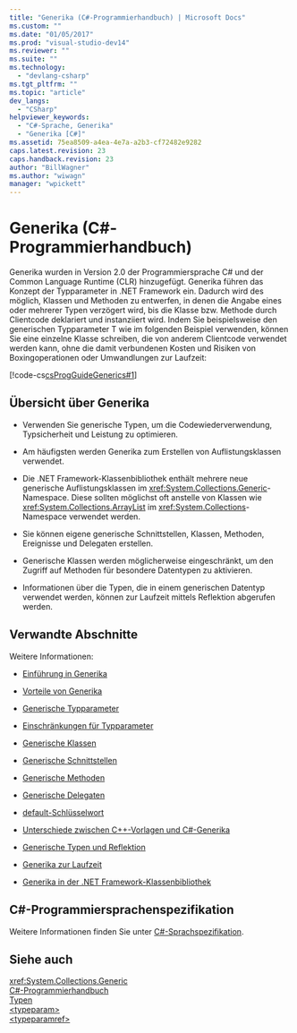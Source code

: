 ```yaml
---
title: "Generika (C#-Programmierhandbuch) | Microsoft Docs"
ms.custom: ""
ms.date: "01/05/2017"
ms.prod: "visual-studio-dev14"
ms.reviewer: ""
ms.suite: ""
ms.technology: 
  - "devlang-csharp"
ms.tgt_pltfrm: ""
ms.topic: "article"
dev_langs: 
  - "CSharp"
helpviewer_keywords: 
  - "C#-Sprache, Generika"
  - "Generika [C#]"
ms.assetid: 75ea8509-a4ea-4e7a-a2b3-cf72482e9282
caps.latest.revision: 23
caps.handback.revision: 23
author: "BillWagner"
ms.author: "wiwagn"
manager: "wpickett"
---
```

# Generika (C#-Programmierhandbuch)
Generika wurden in Version 2.0 der Programmiersprache C\# und der Common Language Runtime \(CLR\) hinzugefügt.  Generika führen das Konzept der Typparameter in .NET Framework ein. Dadurch wird des möglich, Klassen und Methoden zu entwerfen, in denen die Angabe eines oder mehrerer Typen verzögert wird, bis die Klasse bzw. Methode durch Clientcode deklariert und instanziiert wird.  Indem Sie beispielsweise den generischen Typparameter T wie im folgenden Beispiel verwenden, können Sie eine einzelne Klasse schreiben, die von anderem Clientcode verwendet werden kann, ohne die damit verbundenen Kosten und Risiken von Boxingoperationen oder Umwandlungen zur Laufzeit:  
  
 [!code-cs[csProgGuideGenerics#1](../../../csharp/programming-guide/generics/codesnippet/CSharp/index_1.cs)]  
  
## Übersicht über Generika  
  
-   Verwenden Sie generische Typen, um die Codewiederverwendung, Typsicherheit und Leistung zu optimieren.  
  
-   Am häufigsten werden Generika zum Erstellen von Auflistungsklassen verwendet.  
  
-   Die .NET Framework\-Klassenbibliothek enthält mehrere neue generische Auflistungsklassen im <xref:System.Collections.Generic>\-Namespace.  Diese sollten möglichst oft anstelle von Klassen wie <xref:System.Collections.ArrayList> im <xref:System.Collections>\-Namespace verwendet werden.  
  
-   Sie können eigene generische Schnittstellen, Klassen, Methoden, Ereignisse und Delegaten erstellen.  
  
-   Generische Klassen werden möglicherweise eingeschränkt, um den Zugriff auf Methoden für besondere Datentypen zu aktivieren.  
  
-   Informationen über die Typen, die in einem generischen Datentyp verwendet werden, können zur Laufzeit mittels Reflektion abgerufen werden.  
  
## Verwandte Abschnitte  
 Weitere Informationen:  
  
-   [Einführung in Generika](../../../csharp/programming-guide/generics/introduction-to-generics.md)  
  
-   [Vorteile von Generika](../../../csharp/programming-guide/generics/benefits-of-generics.md)  
  
-   [Generische Typparameter](../../../csharp/programming-guide/generics/generic-type-parameters.md)  
  
-   [Einschränkungen für Typparameter](../../../csharp/programming-guide/generics/constraints-on-type-parameters.md)  
  
-   [Generische Klassen](../../../csharp/programming-guide/generics/generic-classes.md)  
  
-   [Generische Schnittstellen](../../../csharp/programming-guide/generics/generic-interfaces.md)  
  
-   [Generische Methoden](../../../csharp/programming-guide/generics/generic-methods.md)  
  
-   [Generische Delegaten](../../../csharp/programming-guide/generics/generic-delegates.md)  
  
-   [default\-Schlüsselwort](../../../csharp/programming-guide/generics/default-keyword-in-generic-code.md)  
  
-   [Unterschiede zwischen C\+\+\-Vorlagen und C\#\-Generika](../../../csharp/programming-guide/generics/differences-between-cpp-templates-and-csharp-generics.md)  
  
-   [Generische Typen und Reflektion](../../../csharp/programming-guide/generics/generics-and-reflection.md)  
  
-   [Generika zur Laufzeit](../../../csharp/programming-guide/generics/generics-in-the-run-time.md)  
  
-   [Generika in der .NET Framework\-Klassenbibliothek](../../../csharp/programming-guide/generics/generics-in-the-net-framework-class-library.md)  
  
## C\#\-Programmiersprachenspezifikation  
 Weitere Informationen finden Sie unter [C\#\-Sprachspezifikation](../../../csharp/language-reference/language-specification.md).  
  
## Siehe auch  
 <xref:System.Collections.Generic>   
 [C\#\-Programmierhandbuch](../../../csharp/programming-guide/index.md)   
 [Typen](../../../csharp/programming-guide/types/index.md)   
 [\<typeparam\>](../../../csharp/programming-guide/xmldoc/typeparam.md)   
 [\<typeparamref\>](../../../csharp/programming-guide/xmldoc/typeparamref.md)